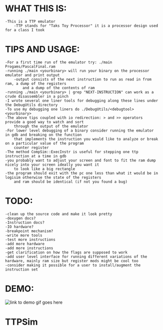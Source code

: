 # WHAT THIS IS:
	-This is a TTP emulator
		-TTP stands for "Taks Toy Processor" it is a processor design used for a class I took
# TIPS AND USAGE:
	-For a first time run of the emulator try: ./main Progams/PascalFinal.ram
	-running ./main <yourbinary> will run your binary on the processor emulator and print output
		-output consists of the next instruction to run as read in from ram, a dump of the registers
			and a dump of the contents of ram
	-running ./main <yourbinary> | grep "NEXT-INSTRUCTION" can work as a crude disassembler in a pinch
	-I wrote several one liner tools for debugging along these lines under the DebugUtils directory
	-To use my debugging one liners do ./DebugUtils/<debugtool> <yourbinary>
	-The above tips coupled with io redirection: > and >> operators provide a good way to watch and sort
		through the output of the emulator
	-For lower level debugging of a binary consider running the emulator in gdb and breaking on the function
		that implements the instruction you would like to analyze or break on a particular value of the program
		counter register
	-The method CompSim::ExecInstr is useful for stepping one ttp instruction at a time in gdb
	-you probably want to adjust your screen and font to fit the ram dump nicely into your screen ideally you want it 
		to look like a big rectangle
	-the program should exit with the pc one less than what it would be in logisim otherwise the state of the registers
		and ram should be identical (if not you found a bug)
# TODO:
	-clean up the source code and make it look pretty
	-doxygen docs?
	-Instruction docs?
	-IO hardware?
	-breakpoint mechanism?
	-write more tools
	-test more instructions
	-add more hardware
	-add more instructions
	-get clarification on how the flags are supposed to work
	-add user level interface for running different variations of the hardware, mainly ram size but register mods might be cool too
	-consider making it possible for a user to install/augment the instruction set

# DEMO:
![link to demo gif goes here](https://raw.githubusercontent.com/mehstruslehpy/Documents/master/C%2B%2B/TTPSim/TTPSimAndAsmDemo.gif)
# TTPSim
